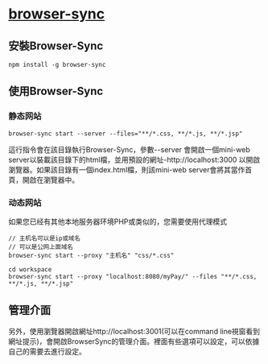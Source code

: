 # [browser-sync](http://www.browsersync.cn/)

## 安裝Browser-Sync
```
npm install -g browser-sync
```

## 使用Browser-Sync
### 静态网站
```
browser-sync start --server --files="**/*.css, **/*.js, **/*.jsp"
```
這行指令會在該目錄執行Browser-Sync，參數--server 會開啟一個mini-web server以裝載該目錄下的html檔，並用預設的網址-http://localhost:3000 以開啟瀏覽器。如果該目錄有一個index.html檔，則該mini-web server會將其當作首頁，開啟在瀏覽器中。


### 动态网站
如果您已经有其他本地服务器环境PHP或类似的，您需要使用代理模式
```
// 主机名可以是ip或域名
// 可以是公网上面域名
browser-sync start --proxy "主机名" "css/*.css"

cd workspace
browser-sync start --proxy "localhost:8080/myPay/" --files "**/*.css, **/*.js, **/*.jsp"
```


## 管理介面
另外，使用瀏覽器開啟網址http://localhost:3001(可以在command line視窗看到網址提示)，會開啟BrowserSync的管理介面。裡面有些選項可以設定，可以依據自己的需要去進行設定。